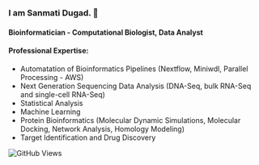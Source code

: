 ### I am Sanmati Dugad. 👋

#### Bioinformatician - Computational Biologist, Data Analyst

#### Professional Expertise:
* Automatation of Bioinformatics Pipelines (Nextflow, Miniwdl, Parallel Processing - AWS)
* Next Generation Sequencing Data Analysis (DNA-Seq, bulk RNA-Seq and single-cell RNA-Seq)
* Statistical Analysis
* Machine Learning
* Protein Bioinformatics (Molecular Dynamic Simulations,  Molecular Docking, Network Analysis, Homology Modeling)
* Target Identification and Drug Discovery

![GitHub Views](https://komarev.com/ghpvc/?username=sanmatidugad)
